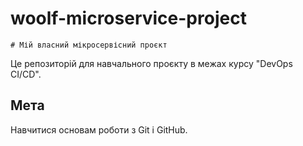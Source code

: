# woolf-microservice-project

	# Мій власний мікросервісний проєкт  
Це репозиторій для навчального проєкту в межах курсу "DevOps CI/CD".  

## Мета  
Навчитися основам роботи з Git і GitHub.  


